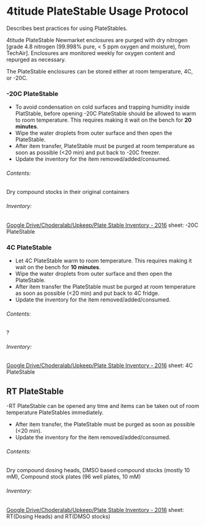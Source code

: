 # 4titude PlateStable Usage Protocol
Describes best practices for using PlateStables.

4titude PlateStable Newmarket enclosures are purged with dry nitrogen [grade 4.8 nitrogen (99.998% pure, < 5 ppm oxygen and moisture), from TechAir].  Enclosures are monitored weekly for oxygen content and repurged as necessary.

The PlateStable enclosures can be stored either at room temperature, 4C, or -20C. 

### -20C PlateStable 
- To avoid condensation on cold surfaces and trapping humidity inside PlatStable, before opening -20C PlateStable should be allowed to warm to room temperature. This requires making it wait on the bench for **20 minutes**. 
- Wipe the water droplets from outer surface and then open the PlateStable. 
- After item transfer, PlateStable must be purged at room temperature as soon as possible (<20 min) and put back to -20C freezer.
- Update the inventory for the item removed/added/consumed. 
###### Contents: 
Dry compound stocks in their original containers
###### Inventory:
[Google Drive/Choderalab/Upkeep/Plate Stable Inventory - 2016](https://docs.google.com/a/choderalab.org/spreadsheets/d/1-1W5YR28AKCI_2GKqC4V1o1la5VulSG_1I_5MDc41Yc/edit?usp=sharing) sheet: -20C PlateStable

### 4C PlateStable
- Let 4C PlateStable warm to room temperature. This requires making it wait on the bench for **10 minutes**. 
- Wipe the water droplets from outer surface and then open the PlateStable. 
- After item transfer the PlateStable must be purged at room temperature as soon as possible (<20 min) and put back to 4C fridge.
- Update the inventory for the item removed/added/consumed. 
###### Contents: 
?
###### Inventory:
[Google Drive/Choderalab/Upkeep/Plate Stable Inventory - 2016](https://docs.google.com/a/choderalab.org/spreadsheets/d/1-1W5YR28AKCI_2GKqC4V1o1la5VulSG_1I_5MDc41Yc/edit?usp=sharing) sheet: 4C PlateStable

## RT PlateStable 
-RT PlateStable can be opened any time and items can be taken out of room temperature PlateStables immediately. 
- After item transfer, the PlateStable must be purged as soon as possible (<20 min).
- Update the inventory for the item removed/added/consumed. 
###### Contents: 
Dry compound dosing heads, DMSO based compound stocks (mostly 10 mM), Compound stock plates (96 well plates, 10 mM)
###### Inventory:
[Google Drive/Choderalab/Upkeep/Plate Stable Inventory - 2016](https://docs.google.com/a/choderalab.org/spreadsheets/d/1-1W5YR28AKCI_2GKqC4V1o1la5VulSG_1I_5MDc41Yc/edit?usp=sharing) 
sheet: RT(Dosing Heads) and RT(DMSO stocks)
